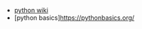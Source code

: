 * [python wiki](https://wiki.python.org/moin/BeginnersGuide/NonProgrammers)
* [python basics]https://pythonbasics.org/
